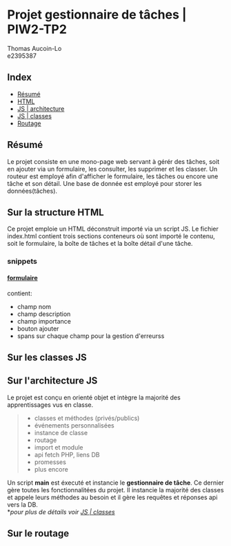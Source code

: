 
# Projet gestionnaire de tâches | PIW2-TP2

Thomas Aucoin-Lo  
e2395387

## Index

* [Résumé](#résumé)
* [HTML](#sur-la-structure-html)
* [JS | architecture](#sur-larchitecture-js)
* [JS | classes](#sur-les-classes-js)
* [Routage](#sur-le-routage)


## Résumé

Le projet consiste en une mono-page web servant à gérér des tâches, soit en ajouter via un formulaire,
les consulter, les supprimer et les classer.
Un routeur est employé afin d'afficher le formulaire, les tâches ou encore une tâche et son détail. 
Une base de donnée est employé pour storer les données(tâches).

## Sur la structure HTML

Ce projet emploie un HTML déconstruit importé via un script JS. Le fichier index.html contient trois sections conteneurs où sont importé le contenu, soit le formulaire, la boîte de tâches et la boîte détail d'une tâche.

### snippets

#### [formulaire](./snippets/formulaire.html)

contient:
* champ nom
* champ description
* champ importance
* bouton ajouter
* spans sur chaque champ pour la gestion d'erreurss


## Sur les classes JS

## Sur l'architecture JS

Le projet est conçu en orienté objet et intègre la majorité des apprentissages vus en classe.

> * classes et méthodes (privés/publics)
> * événements personnalisées
> * instance de classe
> * routage
> * import et module
> * api fetch PHP, liens DB
> * promesses
> * plus encore

Un script **main** est éxecuté et instancie le **gestionnaire de tâche**. Ce dernier gère toutes les fonctionnalitées du projet. Il instancie la majorité des classes et appele leurs méthodes au besoin et il gère les requêtes et réponses api vers la DB.   
**pour plus de détails voir [JS | classes](#sur-les-classes-js)*

## Sur le routage

